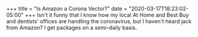 +++
title = "Is Amazon a Corona Vector?"
date = "2020-03-17T18:23:02-05:00"
+++
Isn't it funny that I know how my local At Home and Best Buy and dentists' offices are handling the coronavirus, but I haven't heard jack from Amazon? I get packages on a semi-daily basis.